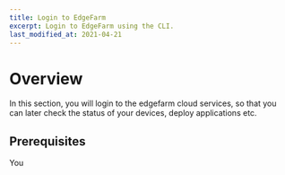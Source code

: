 ```yaml
---
title: Login to EdgeFarm
excerpt: Login to EdgeFarm using the CLI.
last_modified_at: 2021-04-21
---
```


# Overview
In this section, you will login to the edgefarm cloud services, so that you can later check the status of your devices, deploy applications etc.

## Prerequisites
You 